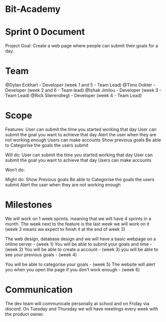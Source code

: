 # Bit-Academy
# Sprint 0 Document

Project Goal: Create a web page where people can submit their goals for a day.

# Team

@Dylan Eckhart - Developer (week 1 and 5 - Team Lead)
@Timo Dokter - Developer (week 2 and 6 - Team lead)
@Ishak Jmilou - Developer (week 3 - Team Lead)
@Rick Slierendregt - Developer (week 4 - Team Lead)

# Scope

Features:
User can submit the time you started working that day
User can submit the goal you want to achieve that day
Alert the user when they are not working enough
Users can make accounts
Show previous goals
Be able to Categorise the goals the users submit

Will do:
User can submit the time you started working that day
User can submit the goal you want to achieve that day
Users can make accounts


Won’t do:

Might do:
Show Previous goals
Be able to Categorise the goals the users submit
Alert the user when they are not working enough



# Milestones

We will work on 1 week sprints. meaning that we will have 4 sprints in a month. The week next to the feature is the last week we will work on it (week 3 means we expect to finish it at the end of week 3)

The web design, database design and we will have a basic webpage on a online server - (week 1)
You will be able to submit your goals and time - (week 2)
You will be able to create a account - (week 3)
you will be able to see your previous goals - (week 4)

You will be able to categorise your goals - (week 5)
The website will alert you when you open the page if you don’t work enough - (week 6)


# Communication

The dev team will communicate personally at school and on Friday via discord.
On Tuesday and Thursday we will have meetings every week with the product owner.
